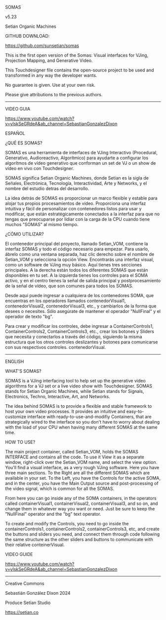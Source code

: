 SOMAS

v5.23

Setian Organic Machines

GITHUB DOWNLOAD:

https://github.com/sunsetian/somas


This is the first open version of the Somas: Visual interfaces for VJing, Projection Mapping, and Generative Video.

This Touchdesigner file contains the open-source project to be used and transformed in any way the developer wants.

No guarantee is given. Use at your own risk.

Please give attributions to the previous authors.

---

VIDEO GUIA

https://www.youtube.com/watch?v=yIskSeGRdeA&ab_channel=SebastianGonzalezDixon


ESPAÑOL

¿QUÉ ES SOMAS?

SOMAS es una herramienta de interfaces de VJing Interactivo (Procedural, Generativo, Audioreactivo, Algorítmico) para ayudarte a configurar los algorítmos de vídeo generativo que conforman un set de VJ o un show de vídeo en vivo con Touchdesigner.

SOMAS significa Setian Organic Machines, donde Setian es la sigla de Señales, Electrónica, Tecnología, Interactividad, Arte y Networks, y el nombre del estudio detras del desarrollo.

La idea detrás de SOMAS es proporcionar un marco flexible y estable para alojar tus propios procesamientos de vídeo. Proporciona una interfaz intuitiva y fácil de personalizar con contenedores listos para usar y modificar, que están estratégicamente conectados a la interfaz para que no tengas que preocuparse por lidiar con la carga de la CPU cuando tiene muchos "SOMAS" al mismo tiempo.

¿CÓMO UTILIZAR?

El contenedor principal del proyecto, llamado Setian_VOM, contiene la interfaz SOMAS y todo el código necesario para empezar. Para usarlo, ábrelo como una ventana separada, haz clic derecho sobre el nombre de Setian_VOM y selecciona la opción View. Encontrarás una interfaz visual, como un software de VJing muy básico. Aquí tienes tres secciones principales. A la derecha están todos los diferentes SOMAS que están disponibles en tu set. A la izquierda tienes los controles para el SOMA activo, y en el centro tienes la señal de salida principal y postprocesamiento de la señal de vídeo, que son comunes para todos los SOMAS.

Desde aquí puede ingresar a cualquiera de los contenedores SOMA, que encuentras en los operadores llamados contenedorVisual1, contenedorVisual2, contenedorVisual3, etc., y cambiarlos de la forma que desees o necesites. Sólo asegúrate de mantener el operador "NullFinal" y el operador de texto "bg".

Para crear y modificar los controles, debe ingresar a ContainerControls1, ContainerControls2, ContainerControls3, etc., crear los botones y Sliders que necesita y conectarlos a través del código, siguiendo la misma estructura que los otros controles deslizantes y botones para comunicarse con sus respectivos controles. contenedorVisual.

---

ENGLISH 

WHAT'S SOMAS?

SOMAS is a VJing interfacing tool to help set up the generative video algorithms for a VJ set or a live video show with Touchdesigner. SOMAS stands for Setian Organic Machines, while Setian stands for Signals, Electronics, Techno, Interactive, Art, and Networks.

The idea behind SOMAS is to provide a flexible and stable framework to host your own video processes. It provides an intuitive and easy-to-customize interface with ready-to-use-and-modifiy Containers, that are strategically wired to the interface so you don't have to worry about dealing with the load of your CPU when having many different SOMAS at the same time.

HOW TO USE?

The main project container, called Setian_VOM, holds the SOMAS INTERFACE and contains all the code. To use it View it as a separate window, right-click over the Setian_VOM name, and select the view option. You'll find a visual interface, as a very rough VJing software. Here you have three main sections. To the Right are all the different SOMAS which are available in your set. To the Left, you have the Controls for the active SOMA, and in the center, you have the Main Output source and post-processing of the video signal, which is common for all the SOMAS.

From here you can go inside any of the SOMA containers, in the operators called containerVisual1, containerVisual2, containerVisual3, and so on, and change them in whatever way you want or need. Just be sure to keep the "NullFinal" operator and the "bg" text operator.

To create and modify the Controls, you need to go inside the containerControls1, containerControls2, containerControls3, etc, and create the buttons and sliders you need, and connect them through code following the same structure as the other sliders and buttons to communicate with their relative conteinerVisual.


VIDEO GUIDE

https://www.youtube.com/watch?v=yIskSeGRdeA&ab_channel=SebastianGonzalezDixon

----

Creative Commons

Sebastián González Dixon 2024

Produce Setian Studio

https://setian.co
